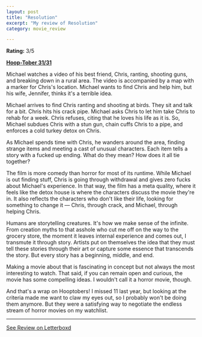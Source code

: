 ```yaml
---
layout: post
title: "Resolution"
excerpt: "My review of Resolution"
category: movie_review

---
```


**Rating:** 3/5

<b><a href="https://boxd.it/pRQY0/detail">Hoop-Tober 31/31</a></b>

Michael watches a video of his best friend, Chris, ranting, shooting guns, and breaking down in a rural area. The video is accompanied by a map with a marker for Chris's location. Michael wants to find Chris and help him, but his wife, Jennifer, thinks it's a terrible idea.

Michael arrives to find Chris ranting and shooting at birds. They sit and talk for a bit. Chris hits his crack pipe. Michael asks Chris to let him take Chris to rehab for a week. Chris refuses, citing that he loves his life as it is. So, Michael subdues Chris with a stun gun, chain cuffs Chris to a pipe, and enforces a cold turkey detox on Chris.

As Michael spends time with Chris, he wanders around the area, finding strange items and meeting a cast of unusual characters. Each item tells a story with a fucked up ending. What do they mean? How does it all tie together?

The film is more comedy than horror for most of its runtime. While Michael is out finding stuff, Chris is going through withdrawal and gives zero fucks about Michael's experience. In that way, the film has a meta quality, where it feels like the detox house is where the characters discuss the movie they're in. It also reflects the characters who don't like their life, looking for something to change it — Chris, through crack, and Michael, through helping Chris.

Humans are storytelling creatures. It's how we make sense of the infinite. From creation myths to that asshole who cut me off on the way to the grocery store, the moment it leaves internal experience and comes out, I transmute it through story. Artists put on themselves the idea that they must tell these stories through their art or capture some essence that transcends the story. But every story has a beginning, middle, and end.

Making a movie about that is fascinating in concept but not always the most interesting to watch. That said, if you can remain open and curious, the movie has some compelling ideas. I wouldn't call it a horror movie, though.

And that's a wrap on Hooptobers! I missed 11 last year, but looking at the criteria made me want to claw my eyes out, so I probably won't be doing them anymore. But they were a satisfying way to negotiate the endless stream of horror movies on my watchlist.

<hr>

[See Review on Letterboxd](https://boxd.it/8CqkdH)
